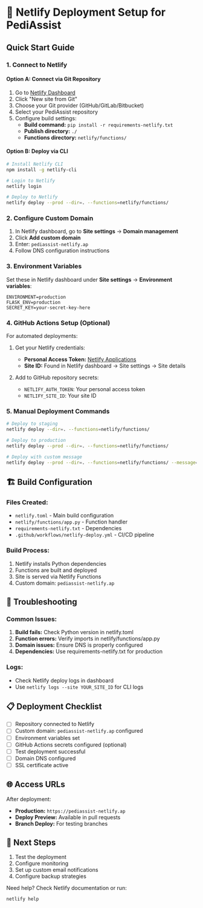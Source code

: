 # 🚀 Netlify Deployment Setup for PediAssist

## Quick Start Guide

### 1. Connect to Netlify

#### Option A: Connect via Git Repository
1. Go to [Netlify Dashboard](https://app.netlify.com)
2. Click "New site from Git"
3. Choose your Git provider (GitHub/GitLab/Bitbucket)
4. Select your PediAssist repository
5. Configure build settings:
   - **Build command:** `pip install -r requirements-netlify.txt`
   - **Publish directory:** `./`
   - **Functions directory:** `netlify/functions/`

#### Option B: Deploy via CLI
```bash
# Install Netlify CLI
npm install -g netlify-cli

# Login to Netlify
netlify login

# Deploy to Netlify
netlify deploy --prod --dir=. --functions=netlify/functions/
```

### 2. Configure Custom Domain

1. In Netlify dashboard, go to **Site settings** → **Domain management**
2. Click **Add custom domain**
3. Enter: `pediassist-netlify.ap`
4. Follow DNS configuration instructions

### 3. Environment Variables

Set these in Netlify dashboard under **Site settings** → **Environment variables**:

```env
ENVIRONMENT=production
FLASK_ENV=production
SECRET_KEY=your-secret-key-here
```

### 4. GitHub Actions Setup (Optional)

For automated deployments:

1. Get your Netlify credentials:
   - **Personal Access Token:** [Netlify Applications](https://app.netlify.com/user/applications/personal)
   - **Site ID:** Found in Netlify dashboard → Site settings → Site details

2. Add to GitHub repository secrets:
   - `NETLIFY_AUTH_TOKEN`: Your personal access token
   - `NETLIFY_SITE_ID`: Your site ID

### 5. Manual Deployment Commands

```bash
# Deploy to staging
netlify deploy --dir=. --functions=netlify/functions/

# Deploy to production
netlify deploy --prod --dir=. --functions=netlify/functions/

# Deploy with custom message
netlify deploy --prod --dir=. --functions=netlify/functions/ --message="Deploy medical app updates"
```

## 🏗️ Build Configuration

### Files Created:
- `netlify.toml` - Main build configuration
- `netlify/functions/app.py` - Function handler
- `requirements-netlify.txt` - Dependencies
- `.github/workflows/netlify-deploy.yml` - CI/CD pipeline

### Build Process:
1. Netlify installs Python dependencies
2. Functions are built and deployed
3. Site is served via Netlify Functions
4. Custom domain: `pediassist-netlify.ap`

## 🔧 Troubleshooting

### Common Issues:
1. **Build fails:** Check Python version in netlify.toml
2. **Function errors:** Verify imports in netlify/functions/app.py
3. **Domain issues:** Ensure DNS is properly configured
4. **Dependencies:** Use requirements-netlify.txt for production

### Logs:
- Check Netlify deploy logs in dashboard
- Use `netlify logs --site YOUR_SITE_ID` for CLI logs

## 📋 Deployment Checklist

- [ ] Repository connected to Netlify
- [ ] Custom domain: `pediassist-netlify.ap` configured
- [ ] Environment variables set
- [ ] GitHub Actions secrets configured (optional)
- [ ] Test deployment successful
- [ ] Domain DNS configured
- [ ] SSL certificate active

## 🌐 Access URLs

After deployment:
- **Production:** `https://pediassist-netlify.ap`
- **Deploy Preview:** Available in pull requests
- **Branch Deploy:** For testing branches

## 🚀 Next Steps

1. Test the deployment
2. Configure monitoring
3. Set up custom email notifications
4. Configure backup strategies

Need help? Check Netlify documentation or run:
```bash
netlify help
```
